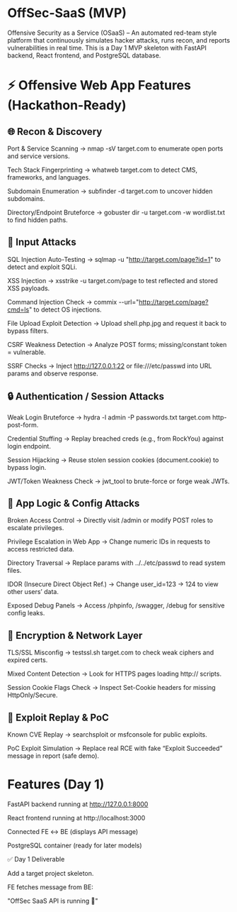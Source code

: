 # OffSec-SaaS (MVP)

Offensive Security as a Service (OSaaS) – An automated red-team style platform that continuously simulates hacker attacks, runs recon, and reports vulnerabilities in real time.
This is a Day 1 MVP skeleton with FastAPI backend, React frontend, and PostgreSQL database.

# ⚡ Offensive Web App Features (Hackathon-Ready)
## 🌐 Recon & Discovery

Port & Service Scanning → nmap -sV target.com to enumerate open ports and service versions.

Tech Stack Fingerprinting → whatweb target.com to detect CMS, frameworks, and languages.

Subdomain Enumeration → subfinder -d target.com to uncover hidden subdomains.

Directory/Endpoint Bruteforce → gobuster dir -u target.com -w wordlist.txt to find hidden paths.

## 💉 Input Attacks

SQL Injection Auto-Testing → sqlmap -u "http://target.com/page?id=1" to detect and exploit SQLi.

XSS Injection → xsstrike -u target.com/page to test reflected and stored XSS payloads.

Command Injection Check → commix --url="http://target.com/page?cmd=ls" to detect OS injections.

File Upload Exploit Detection → Upload shell.php.jpg and request it back to bypass filters.

CSRF Weakness Detection → Analyze POST forms; missing/constant token = vulnerable.

SSRF Checks → Inject http://127.0.0.1:22 or file:///etc/passwd into URL params and observe response.

## 🔒 Authentication / Session Attacks

Weak Login Bruteforce → hydra -l admin -P passwords.txt target.com http-post-form.

Credential Stuffing → Replay breached creds (e.g., from RockYou) against login endpoint.

Session Hijacking → Reuse stolen session cookies (document.cookie) to bypass login.

JWT/Token Weakness Check → jwt_tool <token> to brute-force or forge weak JWTs.

## 📡 App Logic & Config Attacks

Broken Access Control → Directly visit /admin or modify POST roles to escalate privileges.

Privilege Escalation in Web App → Change numeric IDs in requests to access restricted data.

Directory Traversal → Replace params with ../../etc/passwd to read system files.

IDOR (Insecure Direct Object Ref.) → Change user_id=123 → 124 to view other users’ data.

Exposed Debug Panels → Access /phpinfo, /swagger, /debug for sensitive config leaks.

## 🔑 Encryption & Network Layer

TLS/SSL Misconfig → testssl.sh target.com to check weak ciphers and expired certs.

Mixed Content Detection → Look for HTTPS pages loading http:// scripts.

Session Cookie Flags Check → Inspect Set-Cookie headers for missing HttpOnly/Secure.

## 🐍 Exploit Replay & PoC

Known CVE Replay → searchsploit <service version> or msfconsole for public exploits.

PoC Exploit Simulation → Replace real RCE with fake “Exploit Succeeded” message in report (safe demo).

# Features (Day 1)

 FastAPI backend running at http://127.0.0.1:8000

 React frontend running at http://localhost:3000

 Connected FE ↔ BE (displays API message)

 PostgreSQL container (ready for later models)

✅ Day 1 Deliverable

Add a target project skeleton.

FE fetches message from BE:

"OffSec SaaS API is running 🚀"

